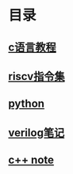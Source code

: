 # 目录



## [c语言教程](https://github.com/YohnWang/let-s-study/blob/master/doc/c-language.md)

## [riscv指令集](https://github.com/YohnWang/let-s-study/blob/master/doc/riscv-instruction-set.md)

## [python](https://github.com/YohnWang/let-s-study/blob/master/doc/learning-python.md) 

## [verilog笔记](https://github.com/YohnWang/let-s-study/blob/master/doc/verilog.md)

## [c++ note](https://github.com/YohnWang/let-s-study/blob/master/doc/c++.md)